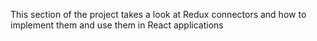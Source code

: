 This section of the project takes a look at Redux connectors and how to implement them and use them in React applications
